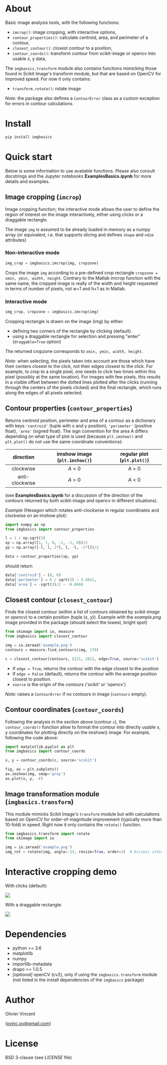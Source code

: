 About
=====

Basic image analysis tools, with the following functions:

- `imcrop()`: image cropping, with interactive options,
- `contour_properties()`: calculate centroid, area, and perimeter of a contour,
- `closest_contour()`: closest contour to a position,
- `contour_coords()`: transform contour from scikit-image or opencv into usable x, y data,

The `imgbasics.transform` module also contains functions mimicking those found in Scikit Image's transform module, but that are based on OpenCV for improved speed. For now it only contains:

- `transform.rotate()`: rotate image

*Note*: the package also defines a `ContourError` class as a custom exception for errors in contour calculations.

Install
=======

```bash
pip install imgbasics
```

Quick start
===========

Below is some information to use available functions. Please also consult docstrings and the Jupyter notebooks **ExamplesBasics.ipynb** for more details and examples.


## Image cropping (`imcrop`)

Image cropping function; the interactive mode allows the user to define the region of interest on the image interactively, either using clicks or a draggable rectangle.

The image `img` is assumed to be already loaded in memory as a numpy array (or equivalent, i.e. that supports slicing and defines `shape` and `ndim` attributes)

### Non-interactive mode

```python
img_crop = imgbasics.imcrop(img, cropzone)
```
Crops the image `img` according to a pre-defined crop rectangle `cropzone = xmin, ymin, width, height`. Contrary to the Matlab imcrop function with the same name, the cropped image is really of the width and height requested in terms of number of pixels, not w+1 and h+1 as in Matlab.

### Interactive mode

```python
img_crop, cropzone = imgbasics.imcrop(img)
```
Cropping rectangle is drawn on the image (img) by either:
- defining two corners of the rectangle by clicking (default).
- using a draggable rectangle for selection and pressing "enter" (`draggable=True` option)

The returned cropzone corresponds to `xmin, ymin, width, height`.

*Note*: when selecting, the pixels taken into account are those which have
their centers closest to the click, not their edges closest to the click.
For example, to crop to a single pixel, one needs to click two times within
this pixel (possibly at the same location). For images with few pixels,
this results in a visible offset between the dotted lines plotted after the
clicks (running through the centers of the pixels clicked) and the final
rectangle, which runs along the edges of all pixels selected.


## Contour properties (`contour_properties`)

Returns centroid position, perimeter and area of a contour as a dictionary with keys `'centroid'` (tuple with x and y position), `'perimeter'` (positive float), `'area'` (signed float). The sign convention for the area *A* differs depending on what type of plot is used (because `plt.imshow()` and `plt.plot()` do not use the same coordinate conventions):

| direction      |  imshow image (`plt.imshow()`)  | regular plot (`plt.plot()`)
| :---:          | :---:                           | :---:
| clockwise      |  *A* < 0  |  *A* > 0  |
| anti-clockwise |  *A* > 0  |  *A* < 0  |

(see **ExamplesBasics.ipynb** for a discussion of the direction of the contours returned by both scikit-image and opencv in different situations).

*Example*
(Hexagon which rotates anti-clockwise in regular coordinates and clockwise on an imshow plot):
```python
import numpy as np
from imgbasics import contour_properties

l = 1 / np.sqrt(3)
xp = np.array([1, 1, 0, -1, -1, 0])/2
yp = np.array([-l, l, 2*l, l, -l, -2*l])/2

data = contour_properties(xp, yp)
```
should return
```python
data['centroid'] ~ (0, 0)
data['perimeter'] = 6 / sqrt(3) ~ 3.4641,
data['area'] = -sqrt(3)/2 ~ -0.8660
```

## Closest contour (`closest_contour`)

Finds the closest contour (within a list of contours obtained by *scikit-image* or *opencv*) to a certain position (tuple (x, y)). Example with the *example.png* image provided in the package (should select the lowest, bright spot)

```python
from skimage import io, measure
from imgbasics import closest_contour

img = io.imread('example.png')
contours = measure.find_contours(img, 170)

c = closest_contour(contours, (221, 281), edge=True, source='scikit')
```
- If `edge = True`, returns the contour with the edge closest to the position
- If `edge = False` (default), returns the contour with the average position closest to position.
- `source` is the origin of the contours ('scikit' or 'opencv')

*Note:* raises a `ContourError` if no contours in image (`contours` empty).


## Contour coordinates (`contour_coords`)

Following the analysis in the section above (contour `c`), the `contour_coords()` function allow to format the contour into directly usable x, y coordinates for plotting directly on the imshow() image. For example, following the code above:

```python
import matplotlib.pyplot as plt
from imgbasics import contour_coords

x, y = contour_coords(c, source='scikit')

fig, ax = plt.subplots()
ax.imshow(img, cmap='gray')
ax.plot(x, y, -r)
```

## Image transformation module (`imgbasics.transform`)

This module mimicks Scikit Image's `transform` module but with calculations based on OpenCV for order-of-magnitude improvement (typically more than 10-fold) in speed. Right now it only contains the `rotate()` function.

```python
from imgbasics.transform import rotate
from skimage import io

img = io.imread('example.png')
img_rot = rotate(img, angle=-23, resize=True, order=3)  # bicubic interpolation
```



# Interactive cropping demo

With clicks (default):

![](https://raw.githubusercontent.com/ovinc/imgbasics/master/data/imcrop_demo_clicks.gif)

With a draggable rectangle:

![](https://raw.githubusercontent.com/ovinc/imgbasics/master/data/imcrop_demo_draggable.gif)



# Dependencies

- python >= 3.6
- matplotlib
- numpy
- importlib-metadata
- drapo >= 1.0.5
- *[optional]* openCV (cv2), only if using the `imgbasics.transform` module (not listed in the install dependencies of the `imgbasics` package)


# Author

Olivier Vincent

(ovinc.py@gmail.com)

# License

BSD 3-clause (see *LICENSE* file)
